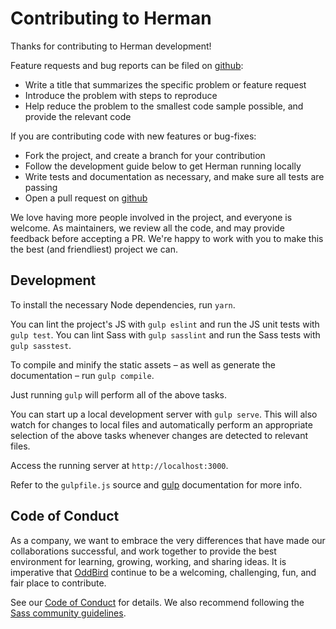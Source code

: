 # Contributing to Herman

Thanks for contributing to Herman development!

Feature requests and bug reports
can be filed on [github][github]:

- Write a title that summarizes the specific problem
  or feature request
- Introduce the problem with steps to reproduce
- Help reduce the problem to the smallest code sample possible,
  and provide the relevant code

[github]: https://github.com/oddbird/sassdoc-theme-herman/issues

If you are contributing code
with new features or bug-fixes:

- Fork the project, and create a branch for your contribution
- Follow the development guide below to get Herman running locally
- Write tests and documentation as necessary,
  and make sure all tests are passing
- Open a pull request on [github][github]

We love having more people involved in the project,
and everyone is welcome.
As maintainers, we review all the code,
and may provide feedback before accepting a PR.
We're happy to work with you to make this the best
(and friendliest) project we can.


## Development

To install the necessary Node dependencies, run ``yarn``.

You can lint the project's JS with ``gulp eslint``
and run the JS unit tests with ``gulp test``.
You can lint Sass with ``gulp sasslint``
and run the Sass tests with ``gulp sasstest``.

To compile and minify the static assets –
as well as generate the documentation –
run ``gulp compile``.

Just running ``gulp`` will perform all of the above tasks.

You can start up a local development server with ``gulp serve``.
This will also watch for changes to local files
and automatically perform an appropriate selection of the above tasks
whenever changes are detected to relevant files.

Access the running server at ``http://localhost:3000``.

Refer to the ``gulpfile.js`` source and [gulp](http://gulpjs.com/)
documentation for more info.


## Code of Conduct

As a company,
we want to embrace the very differences
that have made our collaborations successful,
and work together to provide the best environment
for learning, growing, working, and sharing ideas.
It is imperative that [OddBird][oddbird] continue to be
a welcoming, challenging, fun, and fair place to contribute.

See our [Code of Conduct][coc] for details.
We also recommend following the [Sass community guidelines][sass].

[oddbird]: http://oddbird.net/
[coc]: http://oddbird.net/conduct/
[sass]: http://sass-lang.com/community-guidelines
